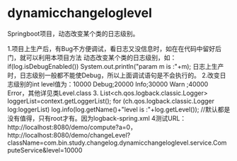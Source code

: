 # dynamicchangeloglevel
Springboot项目，动态改变某个类的日志级别。

1.项目上生产后，有Bug不方便调试，看日志又没信息时，如在在代码中留好后门，就可以利用本项目方法
动态改变某个类的日志级别，如：
if(log.isDebugEnabled()) System.out.println("param m is :"+m);
日志上生产时，日志级别一般都不能使Debug，所以上面调试语句是不会执行的。
2.改变日志级别的int level值为：10000  Debug;20000 Info;30000 Warn ;40000 Error，其他详见类Level.class
3. List<ch.qos.logback.classic.Logger> loggerList=context.getLoggerList();
        for (ch.qos.logback.classic.Logger log:loggerList)
            log.info(log.getName()+"level is :"+log.getLevel()); //默认都是没有值得，只有root才有。因为logback-spring.xml
4测试URL：http://localhost:8080/demo/compute?a=0，
          http://localhost:8080/demo/changeLevel?className=com.bin.study.changelog.dynamicchangeloglevel.service.ComputeService&level=10000
          

